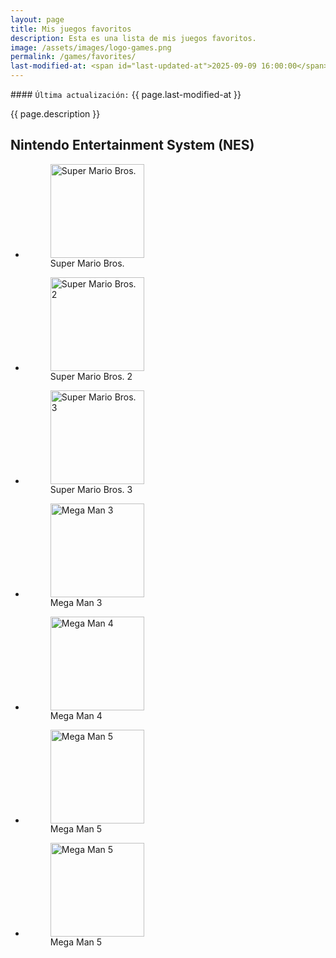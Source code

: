 ```yaml
---
layout: page
title: Mis juegos favoritos
description: Esta es una lista de mis juegos favoritos.
image: /assets/images/logo-games.png
permalink: /games/favorites/
last-modified-at: <span id="last-updated-at">2025-09-09 16:00:00</span>
---
```


<div class="card last-updated my-3 text-center">
<div class="card-body rounded">
#### <code>Última actualización:</code> {{ page.last-modified-at }}
</div>
</div>

<p class="text-center">{{ page.description }}</p>

## Nintendo Entertainment System (NES)

<ul class="list-inline">
<li class="list-inline-item">
<figure class="figure">
<img class="enlarge-transition rounded img-fluid" src="https://images.igdb.com/igdb/image/upload/t_cover_big_2x/co5k7b.jpg" alt="Super Mario Bros." width="150">
<figcaption class="figure-caption text-center">Super Mario Bros.</figcaption>
</figure>
</li>
<li class="list-inline-item">
<figure class="figure">
<img class="enlarge-transition rounded img-fluid" src="https://images.igdb.com/igdb/image/upload/t_cover_big_2x/co7yq7.jpg" alt="Super Mario Bros. 2" width="150">
<figcaption class="figure-caption text-center">Super Mario Bros. 2</figcaption>
</figure>
</li>
<li class="list-inline-item">
<figure class="figure">
<img class="enlarge-transition rounded img-fluid" src="https://images.igdb.com/igdb/image/upload/t_cover_big_2x/co7ozx.jpg" alt="Super Mario Bros. 3" width="150">
<figcaption class="figure-caption text-center">Super Mario Bros. 3</figcaption>
</figure>
</li>
<li class="list-inline-item">
<figure class="figure">
<img class="enlarge-transition rounded img-fluid" src="https://images.igdb.com/igdb/image/upload/t_cover_big_2x/co55ce.jpg" alt="Mega Man 3" width="150">
<figcaption class="figure-caption text-center">Mega Man 3</figcaption>
</figure>
</li>
<li class="list-inline-item">
<figure class="figure">
<img class="enlarge-transition rounded img-fluid" src="https://images.igdb.com/igdb/image/upload/t_cover_big_2x/co5ssy.jpg" alt="Mega Man 4" width="150">
<figcaption class="figure-caption text-center">Mega Man 4</figcaption>
</figure>
</li>
<li class="list-inline-item">
<figure class="figure">
<img class="enlarge-transition rounded img-fluid" src="https://images.igdb.com/igdb/image/upload/t_cover_big_2x/co5x45.jpg" alt="Mega Man 5" width="150">
<figcaption class="figure-caption text-center">Mega Man 5</figcaption>
</figure>
</li>
<li class="list-inline-item">
<figure class="figure">
<img class="enlarge-transition rounded img-fluid" src="https://images.igdb.com/igdb/image/upload/t_cover_big_2x/co5x45.jpg" alt="Mega Man 5" width="150">
<figcaption class="figure-caption text-center">Mega Man 5</figcaption>
</figure>
</li>
</ul>
